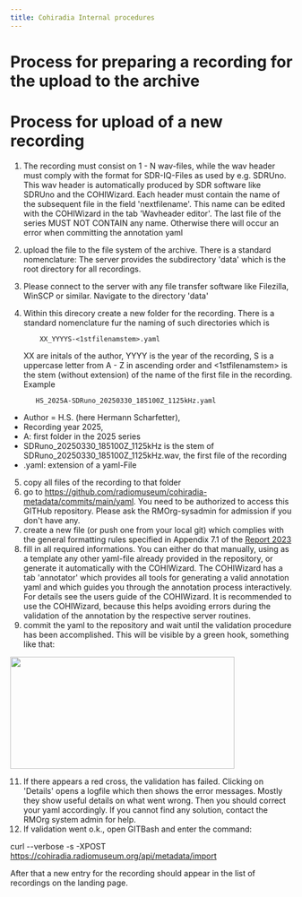 ```yaml
---
title: Cohiradia Internal procedures
---
```


# Process for preparing a recording for the upload to the archive


# Process for upload of  a new recording

1) The recording must consist on 1 - N wav-files, while the wav header must comply with the format for SDR-IQ-Files as used by e.g. SDRUno. This wav header is automatically produced by SDR software like SDRUno and the COHIWizard.
  Each header must contain the name of the subsequent file in the field 'nextfilename'. This name can be edited with the COHIWizard in the tab 'Wavheader editor'. The last file of the series MUST NOT CONTAIN any name. Otherwise there will occur an error when committing the annotation yaml
2) upload the file to the file system of the archive. There is a standard nomenclature: The server provides the subdirectory 'data' which is the root directory for all recordings.
3) Please connect to the server with any file transfer software like Filezilla, WinSCP or similar. Navigate to the directory 'data'
4) Within this direcory create a new folder for the recording. There is a standard nomenclature fur the naming of such directories which is
   
           XX_YYYYS-<1stfilenamstem>.yaml
   
   XX are initals of the author, YYYY is the year of the recording, S is a uppercase letter from A - Z in ascending order and <1stfilenamstem> is the stem (without extension)
   of the name of the first file in the recording. Example
   
          HS_2025A-SDRuno_20250330_185100Z_1125kHz.yaml 
  
  * Author = H.S. (here Hermann Scharfetter), 
  * Recording year 2025, 
  * A: first folder in the 2025 series
  * SDRuno_20250330_185100Z_1125kHz is the stem of SDRuno_20250330_185100Z_1125kHz.wav, the first file of the recording
  * .yaml: extension of a yaml-File
  
5) copy all files of the recording to that folder
6) go to https://github.com/radiomuseum/cohiradia-metadata/commits/main/yaml. You need to be authorized to access this GITHub repository. Please ask the RMOrg-sysadmin for admission if you don't have any.
7) create a new file (or push one from your local git) which complies with the general formatting rules specified in Appendix 7.1 of the [Report 2023](https://cohiradia.radiomuseum.org/download/docs/Documentation/COHIRADIA_Report2023_dt.pdf)
8) fill in all required informations. You can either do that manually, using as a template any other yaml-file already provided in the repository, or generate it automatically with the COHIWizard. The COHIWizard has a tab 'annotator' which provides all tools for generating a valid annotation yaml and which guides you through the annotation process interactively. For details see the users guide of the COHIWizard. It is recommended to use the COHIWizard, because this helps avoiding errors during the validation of the annotation by the respective server routines.
9) commit the yaml to the repository and wait until the validation procedure has been accomplished. This will be visible by a green hook, something like that:

 <img src="[https://cohiradia.radiomuseum.org/download/software/COHIWizard1.2.9_screenshot.PNG](https://cohiradia.radiomuseum.org/download/docs/Documentation/Ann_yaml_valid.PNG)" width="400" height="200" /> 

11) If there appears a red cross, the validation has failed. Clicking on 'Details' opens a logfile which then shows the error messages. Mostly they show useful details on what went wrong. Then you should correct your yaml accordingly. If you cannot find any solution, contact the RMOrg system admin for help.
12) If validation went o.k., open GITBash and enter the command:

  curl --verbose -s -XPOST https://cohiradia.radiomuseum.org/api/metadata/import

After that a new entry for the recording should appear in the list of recordings on the landing page.

